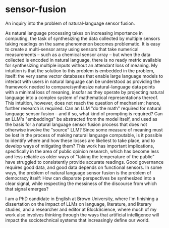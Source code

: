 # sensor-fusion
An inquiry into the problem of natural-language sensor fusion. 

As natural language processing takes on increasing importance in computing, the task of synthesizing the data collected by multiple sensors taking readings on the same phenomenon becomes problematic. It is easy to create a multi-sensor array using sensors that take numerical measurements – such as a chemical sensor array – but when the data collected is encoded in natural language, there is no ready metric available for synthesizing multiple inputs without an attendant loss of meaning. 
My intuition is that the solution to this problem is embedded in the problem, itself: the very same vector databases that enable large language models to interact with users in natural language can be understood as providing the framework needed to compare/synthesize natural-language data points with a minimal loss of meaning, insofar as they operate by projecting natural language into a complex system of mathematical representations thereof. 
This intuition, however, does not reach the question of mechanism; hence, further research is required. Can an LLM "do the math" required for natural language sensor fusion – and if so, what kind of prompting is required? Can an LLM's "embeddings" be abstracted from the model itself, and used as the basis for a natural language sensor fusion process that does not otherwise involve the "source" LLM? Since some measure of meaning must be lost in the process of making natural language computable, is it possible to identify where and how these losses are likeliest to take place, and to develop ways of mitigating them? 
This work has important implications, specifically in the area of public opinion research, which has become less and less reliable as older ways of "taking the temperature of the public" have struggled to consistently provide accurate readings. Good governance requires good data, and good data depends on functional sensors. In some ways, the problem of natural language sensor fusion is the problem of democracy itself: How can disparate perspectives be synthesized into a clear signal, while respecting the messiness of the discourse from which that signal emerges?  

I am a PhD candidate in English at Brown University, where I'm finishing a dissertation on the impact of LLMs on language, literature, and literary studies, and a researcher and editor at BlockScience, where much of my work also involves thinking through the ways that artificial intelligence will impact the sociotechnical systems that increasingly define our world.  

